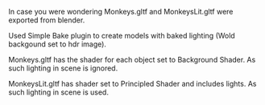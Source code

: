 In case you were wondering Monkeys.gltf and MonkeysLit.gltf were exported from blender.

Used Simple Bake plugin to create models with baked lighting (Wold backgound set to hdr image).

Monkeys.gltf has the shader for each object set to Background Shader. As such lighting in scene is ignored.

MonkeysLit.gltf has shader set to Principled Shader and includes lights. As such lighting in scene is used.

